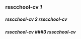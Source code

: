 ### rsscchool-cv *1*
##### rsscchool-cv **2** rsscchool-cv
##### rsscchool-cv ###**3** rsscchool-cv
